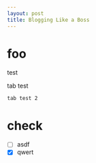 ```yaml
---
layout: post
title: Blogging Like a Boss
---
```


# foo

test


  tab test

    tab test 2


# check

- [ ] asdf
- [X] qwert
